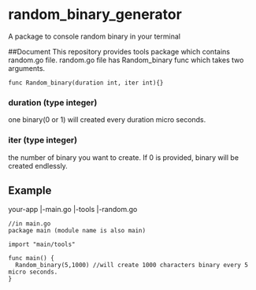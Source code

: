 # random_binary_generator
A package to console random binary in your terminal

##Document
This repository provides tools package which contains random.go file.
random.go file has Random_binary func which takes two arguments.

```
func Random_binary(duration int, iter int){}
```

### duration (type integer)
one binary(0 or 1) will created every duration micro seconds.

### iter (type integer)
the number of binary you want to create.
If 0 is provided, binary will be created endlessly.

## Example
your-app
  |-main.go
  |-tools
    |-random.go
```
//in main.go
package main (module name is also main)

import "main/tools"

func main() {
  Random_binary(5,1000) //will create 1000 characters binary every 5 micro seconds.
}
```

